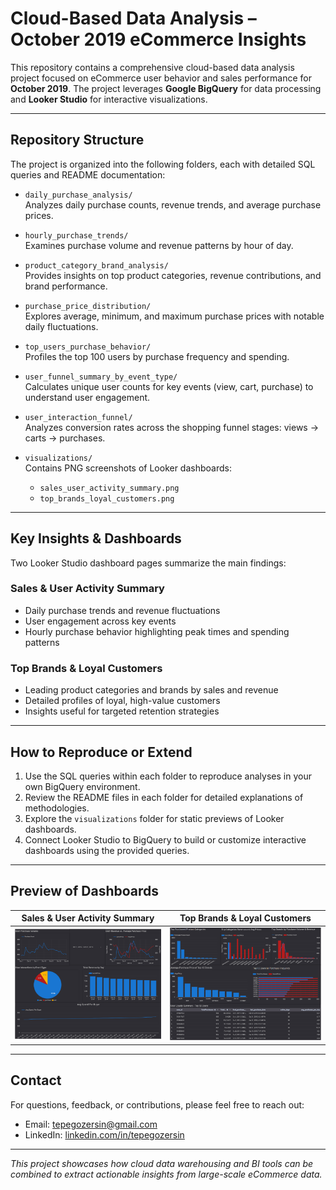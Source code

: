 # Cloud-Based Data Analysis – October 2019 eCommerce Insights

This repository contains a comprehensive cloud-based data analysis project focused on eCommerce user behavior and sales performance for **October 2019**. The project leverages **Google BigQuery** for data processing and **Looker Studio** for interactive visualizations.

---

## Repository Structure

The project is organized into the following folders, each with detailed SQL queries and README documentation:

- `daily_purchase_analysis/`  
  Analyzes daily purchase counts, revenue trends, and average purchase prices.

- `hourly_purchase_trends/`  
  Examines purchase volume and revenue patterns by hour of day.

- `product_category_brand_analysis/`  
  Provides insights on top product categories, revenue contributions, and brand performance.

- `purchase_price_distribution/`  
  Explores average, minimum, and maximum purchase prices with notable daily fluctuations.

- `top_users_purchase_behavior/`  
  Profiles the top 100 users by purchase frequency and spending.

- `user_funnel_summary_by_event_type/`  
  Calculates unique user counts for key events (view, cart, purchase) to understand user engagement.

- `user_interaction_funnel/`  
  Analyzes conversion rates across the shopping funnel stages: views → carts → purchases.

- `visualizations/`  
  Contains PNG screenshots of Looker dashboards:  
  - `sales_user_activity_summary.png`  
  - `top_brands_loyal_customers.png`

---

## Key Insights & Dashboards

Two Looker Studio dashboard pages summarize the main findings:

### Sales & User Activity Summary  
- Daily purchase trends and revenue fluctuations  
- User engagement across key events  
- Hourly purchase behavior highlighting peak times and spending patterns  

### Top Brands & Loyal Customers  
- Leading product categories and brands by sales and revenue  
- Detailed profiles of loyal, high-value customers  
- Insights useful for targeted retention strategies  

---

## How to Reproduce or Extend

1. Use the SQL queries within each folder to reproduce analyses in your own BigQuery environment.  
2. Review the README files in each folder for detailed explanations of methodologies.  
3. Explore the `visualizations` folder for static previews of Looker dashboards.  
4. Connect Looker Studio to BigQuery to build or customize interactive dashboards using the provided queries.

---

## Preview of Dashboards

| Sales & User Activity Summary                              | Top Brands & Loyal Customers                               |
|------------------------------------------------------------|------------------------------------------------------------|
| ![Sales & User Activity Summary](visualizations/sales_user_activity_summary.png) | ![Top Brands & Loyal Customers](visualizations/top_brands_loyal_customers.png) |

---

## Contact

For questions, feedback, or contributions, please feel free to reach out:

- Email: tepegozersin@gmail.com  
- LinkedIn: [linkedin.com/in/tepegozersin](https://www.linkedin.com/in/ersin-tepeg%C3%B6z-8710ab366/)

---

*This project showcases how cloud data warehousing and BI tools can be combined to extract actionable insights from large-scale eCommerce data.*
